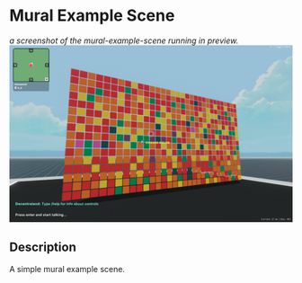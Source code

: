# Mural Example Scene 

_a screenshot of the mural-example-scene running in preview._
![screenshot](https://github.com/decentraland-scenes/mural-example-scene/blob/master/screenshots/screenshot.png)

## Description
A simple mural example scene.